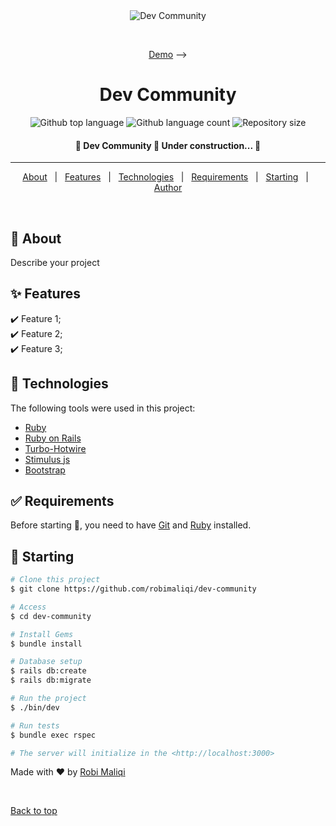 <div align="center" id="top"> 
  <img src="./.github/app.gif" alt="Dev Community" />

&#xa0;

<a href="https://rails-0u0b.onrender.com">Demo</a> -->

</div>

<h1 align="center">Dev Community</h1>

<p align="center">
  <img alt="Github top language" src="https://img.shields.io/github/languages/top/robimaliqi/dev-community?color=56BEB8">

  <img alt="Github language count" src="https://img.shields.io/github/languages/count/robimaliqi/dev-community?color=56BEB8">

  <img alt="Repository size" src="https://img.shields.io/github/repo-size/robimaliqi/dev-community?color=56BEB8">

  <!-- <img alt="License" src="https://img.shields.io/github/license/robimaliqi/dev-community?color=56BEB8"> -->

  <!-- <img alt="Github issues" src="https://img.shields.io/github/issues/{{YOUR_GITHUB_USERNAME}}/dev-community?color=56BEB8" /> -->

  <!-- <img alt="Github forks" src="https://img.shields.io/github/forks/{{YOUR_GITHUB_USERNAME}}/dev-community?color=56BEB8" /> -->

  <!-- <img alt="Github stars" src="https://img.shields.io/github/stars/{{YOUR_GITHUB_USERNAME}}/dev-community?color=56BEB8" /> -->
</p>

<!-- Status -->

 <h4 align="center">
	🚧  Dev Community 🚀 Under construction...  🚧
</h4>

<hr>

<p align="center">
  <a href="#dart-about">About</a> &#xa0; | &#xa0; 
  <a href="#sparkles-features">Features</a> &#xa0; | &#xa0;
  <a href="#rocket-technologies">Technologies</a> &#xa0; | &#xa0;
  <a href="#white_check_mark-requirements">Requirements</a> &#xa0; | &#xa0;
  <a href="#checkered_flag-starting">Starting</a> &#xa0; | &#xa0;
  <a href="https://github.com/robimaliqi" target="_blank">Author</a>
</p>

<br>

## :dart: About

Describe your project

## :sparkles: Features

:heavy_check_mark: Feature 1;\
:heavy_check_mark: Feature 2;\
:heavy_check_mark: Feature 3;

## :rocket: Technologies

The following tools were used in this project:

- [Ruby](https://www.ruby-lang.org/)
- [Ruby on Rails](https://rubyonrails.org/)
- [Turbo-Hotwire](https://turbo.hotwired.dev/)
- [Stimulus js](https://stimulus.hotwired.dev/)
- [Bootstrap](https://getbootstrap.com/)

## :white_check_mark: Requirements

Before starting :checkered_flag:, you need to have [Git](https://git-scm.com) and [Ruby](https://www.ruby-lang.org/) installed.

## :checkered_flag: Starting

```bash
# Clone this project
$ git clone https://github.com/robimaliqi/dev-community

# Access
$ cd dev-community

# Install Gems
$ bundle install

# Database setup
$ rails db:create
$ rails db:migrate

# Run the project
$ ./bin/dev

# Run tests
$ bundle exec rspec

# The server will initialize in the <http://localhost:3000>
```

Made with :heart: by <a href="https://github.com/robimaliqi" target="_blank">Robi Maliqi</a>

&#xa0;

<a href="#top">Back to top</a>
